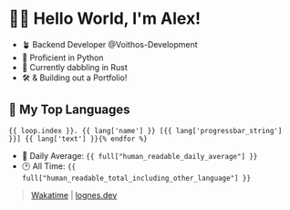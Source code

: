 # 🎷🐛 Hello World, I'm Alex!

- 🪴 Backend Developer @Voithos-Development
- 🐍 Proficient in Python
- 🦀 Currently dabbling in Rust
- 🛠️ & Building out a Portfolio!

## 💚 My Top Languages
```{% for lang in langs %}
{{ loop.index }}. {{ lang['name'] }} [{{ lang['progressbar_string'] }}] {{ lang['text'] }}{% endfor %}
```
- 💪 Daily Average: `{{ full["human_readable_daily_average"] }}`
- 🕑 All Time: `{{ full["human_readable_total_including_other_language"] }}`

> [Wakatime](https://wakatime.com/@lognes) | [lognes.dev](https://lognes.dev)